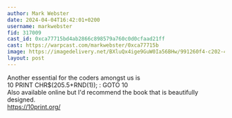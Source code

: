 ```yaml
---
author: Mark Webster
date: 2024-04-04T16:42:01+0200
username: markwebster
fid: 317009
cast_id: 0xca77715bd4ab2866c898579a760c0d0cfaad21ff
cast: https://warpcast.com/markwebster/0xca77715b
image: https://imagedelivery.net/BXluQx4ige9GuW0Ia56BHw/991260f4-c202-464d-d2ad-8a4287c3b300/original
layout: post
---
```

Another essential for the coders amongst us is   
10 PRINT CHR$(205.5+RND(1)); : GOTO 10  
Also available online but I'd recommend the book that is beautifully designed.   
https://10print.org/  

<img src='https://imagedelivery.net/BXluQx4ige9GuW0Ia56BHw/991260f4-c202-464d-d2ad-8a4287c3b300/original' alt='' referrerpolicy='no-referrer'/>